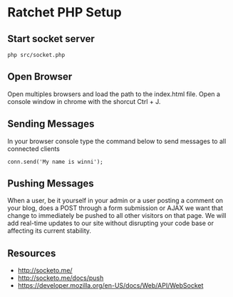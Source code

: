 # Ratchet PHP Setup

## Start socket server 
```
php src/socket.php 
```

## Open Browser
Open multiples browsers and load the path to the index.html file. Open a console window in chrome with the shorcut
Ctrl + J.

## Sending Messages
In your browser console type the command below to send messages to all connected clients
```
conn.send('My name is winni');
```

## Pushing Messages
When a user, be it yourself in your admin or a user posting a comment on your blog, does a POST through a form submission or AJAX we want that change to immediately be pushed to all other visitors on that page. We will add real-time updates to our site without disrupting your code base or affecting its current stability.

## Resources
- http://socketo.me/
- http://socketo.me/docs/push
- https://developer.mozilla.org/en-US/docs/Web/API/WebSocket